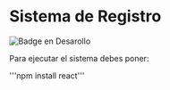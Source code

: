 <h1>Sistema de Registro</h1>

![Badge en Desarollo](https://img.shields.io/badge/STATUS-EN%20DESAROLLO-green)

Para ejecutar el sistema debes poner:

'''npm install react'''
